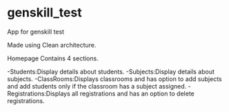 # genskill_test

App for genskill test

Made using Clean architecture.

Homepage Contains 4 sections.

-Students:Display details about students.
-Subjects:Display details about subjects.
-ClassRooms:Displays classrooms and has option to add subjects and add students only if the classroom has a subject assigned.
-Registrations:Displays all registrations and has an option to delete registrations.
